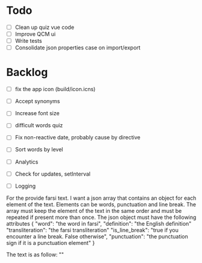 # Todo
- [ ] Clean up quiz vue code
- [ ] Improve QCM ui
- [ ] Write tests
- [ ] Consolidate json properties case on import/export

# Backlog
- [ ] fix the app icon (build/icon.icns)
- [ ] Accept synonyms
- [ ] Increase font size
- [ ] difficult words quiz
- [ ] Fix non-reactive date, probably cause by directive
- [ ] Sort words by level
- [ ] Analytics
- [ ] Check for updates, setInterval
- [ ] Logging


For the provide farsi text. I want a json array that contains an object for each element of the text.
Elements can be words, punctuation and line break. The array must keep the element of the text in the same order 
and must be repeated if present more than once.
The json object must have the following attributes
{
    "word": "the word in farsi",
    "definition": "the English definition"
    "transliteration": "the farsi transliteration"
    "is_line_break": "true if you encounter a line break. False otherwise",
    "punctuation": "the punctuation sign if it is a punctuation element"
}

The text is as follow:  ""

